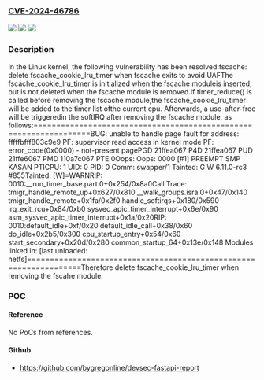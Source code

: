 ### [CVE-2024-46786](https://cve.mitre.org/cgi-bin/cvename.cgi?name=CVE-2024-46786)
![](https://img.shields.io/static/v1?label=Product&message=Linux&color=blue)
![](https://img.shields.io/static/v1?label=Version&message=12bb21a29c19%3C%20e0d724932ad1%20&color=brighgreen)
![](https://img.shields.io/static/v1?label=Vulnerability&message=n%2Fa&color=brighgreen)

### Description

In the Linux kernel, the following vulnerability has been resolved:fscache: delete fscache_cookie_lru_timer when fscache exits to avoid UAFThe fscache_cookie_lru_timer is initialized when the fscache moduleis inserted, but is not deleted when the fscache module is removed.If timer_reduce() is called before removing the fscache module,the fscache_cookie_lru_timer will be added to the timer list ofthe current cpu. Afterwards, a use-after-free will be triggeredin the softIRQ after removing the fscache module, as follows:==================================================================BUG: unable to handle page fault for address: fffffbfff803c9e9 PF: supervisor read access in kernel mode PF: error_code(0x0000) - not-present pagePGD 21ffea067 P4D 21ffea067 PUD 21ffe6067 PMD 110a7c067 PTE 0Oops: Oops: 0000 [#1] PREEMPT SMP KASAN PTICPU: 1 UID: 0 PID: 0 Comm: swapper/1 Tainted: G W 6.11.0-rc3 #855Tainted: [W]=WARNRIP: 0010:__run_timer_base.part.0+0x254/0x8a0Call Trace: <IRQ> tmigr_handle_remote_up+0x627/0x810 __walk_groups.isra.0+0x47/0x140 tmigr_handle_remote+0x1fa/0x2f0 handle_softirqs+0x180/0x590 irq_exit_rcu+0x84/0xb0 sysvec_apic_timer_interrupt+0x6e/0x90 </IRQ> <TASK> asm_sysvec_apic_timer_interrupt+0x1a/0x20RIP: 0010:default_idle+0xf/0x20 default_idle_call+0x38/0x60 do_idle+0x2b5/0x300 cpu_startup_entry+0x54/0x60 start_secondary+0x20d/0x280 common_startup_64+0x13e/0x148 </TASK>Modules linked in: [last unloaded: netfs]==================================================================Therefore delete fscache_cookie_lru_timer when removing the fscahe module.

### POC

#### Reference
No PoCs from references.

#### Github
- https://github.com/bygregonline/devsec-fastapi-report

